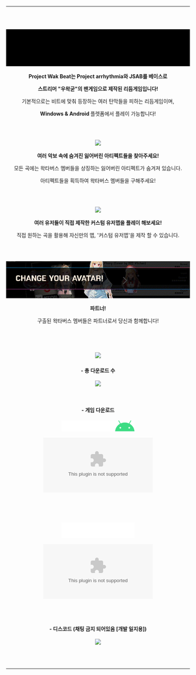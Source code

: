 <div align = "center">
  

#
  
-----------------------------


</br></br>
  
<img src = "imgs/comp1.gif"></br>

  
<b> Project Wak Beat는 Project arrhythmia와 JSAB를 베이스로

스트리머 "우왁굳"의 팬게임으로 제작된 리듬게임입니다! </b>

기본적으로는 비트에 맞춰 등장하는 여러 탄막들을 피하는 리듬게임이며, 

<b> Windows & Android </b> 플렛폼에서 플레이 가능합니다!
  
</br></br>


  
<img src = "imgs/comp2.gif"></br>

<b> 여러 악보 속에 숨겨진 잃어버린 아티펙트들을 찾아주세요! </b>

모든 곡에는 왁타버스 멤버들을 상징하는 잃어버린 아티펙트가 숨겨져 있습니다.

아티펙트들을 획득하여 왁타버스 멤버들을 구해주세요!
  
</br></br>


  
<img src = "imgs/comp3.gif"></br>

<b> 여러 유저들이 직접 제작한 커스텀 유저맵을 플레이 해보세요! </b>

직접 원하는 곡을 활용해 자신만의 맵, '커스텀 유저맵'을 제작 할 수 있습니다.

</br></br>



  
<img src = "imgs/comp4.gif"></br>

<b> 파트너! </b>

구출된 왁타버스 멤버들은 파트너로서 당신과 함께합니다!
  
</br></br>

##

  
<img src = "imgs/spr_W.png">

#### - 총 다운로드 수

![](https://img.shields.io/github/downloads/ABER1047/Just_Wak_and_Beats/total?color=866AFF)

</br>

#### - 게임 다운로드 

<img src = "imgs/android.png" width = "200px"></br>

[![](https://img.shields.io/github/downloads/ABER1047/Just_Wak_and_Beats/Release1.03/Project.Wak.Beat.release.v1.01.apk?color=98FF6A&label=Download&style=for-the-badge)](https://github.com/Just-Wak-Beat/Project_Wak_Beat/releases/download/Release1.01/Project.Wak.Beat.release.v1.03.apk)


</br></br></br>

<img src = "imgs/windows.png" width = "200px"></br>

[![](https://img.shields.io/github/downloads/ABER1047/Just_Wak_and_Beats/Release1.03/Project.Wak.Beat.release.v1.01.zip?color=6AE2FF&label=Download&style=for-the-badge)](https://github.com/Just-Wak-Beat/Project_Wak_Beat/releases/download/Release1.01/Project.Wak.Beat.release.v1.03.zip)

</br></br>

#### - 디스코드 (채팅 금지 되어있음 [개발 일지용])

[![](https://discordapp.com/api/guilds/958378000414568558/embed.png?style=banner2)](https://discord.gg/hzbCTRemqq)

</br></br>


</div>

-----------------------------
##
